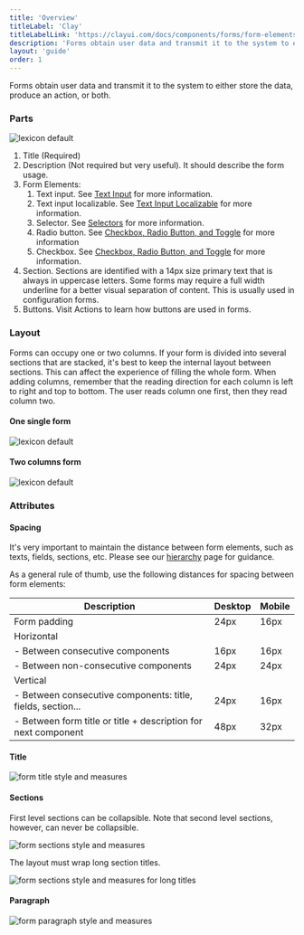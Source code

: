 ```yaml
---
title: 'Overview'
titleLabel: 'Clay'
titleLabelLink: 'https://clayui.com/docs/components/forms/form-elements.html'
description: 'Forms obtain user data and transmit it to the system to either store the data, produce an action, or both.'
layout: 'guide'
order: 1
---
```


<div class="page-description">Forms obtain user data and transmit it to the system to either store the data, produce an action, or both.</div>

### Parts

![lexicon default](/lexicon/images/FormParts.jpg)

1. Title (Required)
2. Description (Not required but very useful). It should describe the form usage.
3. Form Elements:
    1. Text input. See [Text Input](./text_input.html) for more information.
    2. Text input localizable. See [Text Input Localizable](./text_input_localizable.html) for more information.
    3. Selector. See [Selectors](./selector.html) for more information.
    4. Radio button. See [Checkbox, Radio Button, and Toggle](./radio_check_toggle.html) for more information
    5. Checkbox. See [Checkbox, Radio Button, and Toggle](./radio_check_toggle.html) for more information.
4. Section. Sections are identified with a 14px size primary text that is always in uppercase letters. Some forms may require a full width underline for a better visual separation of content. This is usually used in configuration forms.
5. Buttons. Visit Actions to learn how buttons are used in forms.

### Layout

Forms can occupy one or two columns. If your form is divided into several sections that are stacked, it's best to keep the internal layout between sections. This can affect the experience of filling the whole form.
When adding columns, remember that the reading direction for each column is left to right and top to bottom. The user reads column one first, then they read column two.

#### One single form

![lexicon default](/lexicon/images/Form1Column.jpg)

#### Two columns form

![lexicon default](/lexicon/images/Form2Columns.jpg)

### Attributes

#### Spacing

It's very important to maintain the distance between form elements, such as texts, fields, sections, etc. Please see our [hierarchy](./formsHierarchy.html) page for guidance.

As a general rule of thumb, use the following distances for spacing between form elements:

| Description                                                    | Desktop | Mobile |
| -------------------------------------------------------------- | ------- | ------ |
| Form padding                                                   | 24px    | 16px   |
| Horizontal                                                     |         |        |
| - Between consecutive components                               | 16px    | 16px   |
| - Between non-consecutive components                           | 24px    | 24px   |
| Vertical                                                       |         |        |
| - Between consecutive components: title, fields, section...    | 24px    | 16px   |
| - Between form title or title + description for next component | 48px    | 32px   |

#### Title

![form title style and measures](/lexicon/images/FormTitle.jpg)

#### Sections

First level sections can be collapsible. Note that second level sections, however, can never be collapsible.

![form sections style and measures](/lexicon/images/FormSections.jpg)

The layout must wrap long section titles.

![form sections style and measures for long titles](/lexicon/images/FormSectionsLong.jpg)

#### Paragraph

![form paragraph style and measures](/lexicon/images/FormParagraph.jpg)
